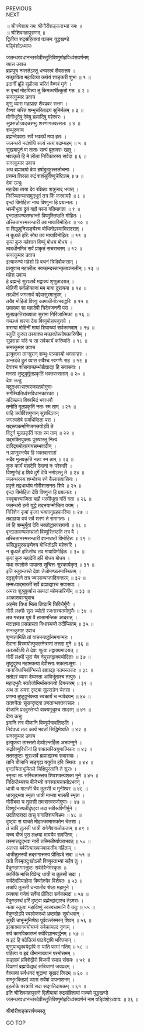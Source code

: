 PREVIOUS  
NEXT  
  
॥ श्रीगणेशाय नमः श्रीगौरीशङ्कराभ्यां नमः ॥  
॥ श्रीशिवमहापुराणम् ॥  
द्वितीया रुद्रसंहितायां पञ्चमः युद्धखण्डे  
षड्विंशोऽध्यायः  
  
  
जलन्धरवधानन्तरदेवीस्तुतिविष्णुमोहविध्वंसवर्णनम्  
व्यास उवाच  
ब्रह्मपुत्र नमस्तेऽस्तु धन्यस्त्वं शैवसत्तम ।  
यच्छ्राविता महादिव्या कथेयं शाङ्‌करी शुभा ॥ १ ॥  
इदानीं ब्रूहि सुप्रीत्या चरितं वैष्णवं मुने ।  
स वृन्दां मोहयित्वा तु किमकार्षीत्कुतो गतः ॥ २ ॥  
सनत्कुमार उवाच  
शृणु व्यास महाप्राज्ञ शैवप्रवर सत्तम ।  
वैष्णवं चरितं शम्भुचरिताढ्यं सुनिर्मलम् ॥ ३ ॥  
मौनीभूतेषु देवेषु ब्रह्मादिषु महेश्वरः ।  
सुप्रसन्नोऽवदच्छम्भुः शरणागतवत्सलः ॥ ४ ॥  
शम्भुरुवाच  
ब्रह्मन्देववराः सर्वे भवदर्थे मया हतः ।  
जलन्धरो मदंशोपि सत्यं सत्यं वदाम्यहम् ॥ ५ ॥  
सुखमापुर्न वा ताताः सत्यं ब्रूतामराः खलु ।  
भवत्कृते हि मे लीला निर्विकारस्य सर्वदा ॥ ६ ॥  
सनत्कुमार उवाच  
अथ ब्रह्मादयो देवा हर्षादुत्फुल्ललोचनाः ।  
प्रणम्य शिरसा रुद्रं शशंसुर्विष्णुचेष्टितम् ॥ ७ ॥  
देवा ऊचुः  
महादेवा त्वया देव रक्षिताः शत्रुजाद्‌ भयात् ।  
किञ्चिदन्यत्समुद्‌भूतं तत्र किं करवामहै ॥ ८ ॥  
वृन्दां विमोहिता नाथ विष्णुना हि प्रयत्नतः ।  
भस्मीभूता द्रुतं वह्नौ परमां गतिमागता ॥ ९ ॥  
वृन्दालावण्यसम्भ्रान्तो विष्णुस्तिष्ठति मोहितः ।  
तच्चिताभस्मसन्धारी तव मायाविमोहितः ॥ १० ॥  
स सिद्धमुनिसङ्‌घैश्च बोधितोऽस्माभिरादरात् ।  
न बुध्यते हरिः सोथ तव मायाविमोहितः ॥ ११ ॥  
कृपां कुरु महेशान विष्णुं बोधय बोधय ।  
त्वदधीनमिदं सर्वं प्राकृतं सचराचरम् ॥ १२ ॥  
सनत्कुमार उवाच  
इत्याकर्ण्य महेशो हि वचनं त्रिदिवौकसाम् ।  
प्रत्युवाच महालीलः स्वच्छन्दस्तान्कृताञ्जलीन् ॥ १३ ॥  
महेश उवाच  
हे ब्रह्मन्हे सुराःसर्वे मद्वाक्यं शृणुतादरात् ।  
मोहिनी सर्वलोकानां मम माया दुरत्यया ॥ १४ ॥  
तदधीनं जगत्सर्वं यद्देवासुरमानुषम् ।  
तयैव मोहितो विष्णुः कामाधीनोऽभवद्धरिः ॥ १५ ॥  
उमाख्या सा महादेवी त्रिदेवजननी परा ।  
मूलप्रकृतिराख्याता सुरामा गिरिजात्मिका ॥ १६ ॥  
गच्छध्वं शरणा देवा विष्णुमोहापनुत्तये ।  
शरण्यां मोहिनीं मायां शिवाख्यां सर्वकामदाम् ॥ १७ ॥  
स्तुतिं कुरुत तस्याश्च मच्छक्तेस्तोषकारिणीम् ।  
सुप्रसन्ना यदि च सा सर्वकार्यं करिष्यति ॥ १८ ॥  
सनत्कुमार उवाच  
इत्युक्त्वा तान्सुरान् शम्भुः पञ्चास्यो भगवान्हरः ।  
अन्तर्दधे द्रुतं व्यास सर्वैश्च स्वगणैः सह ॥ १९ ॥  
देवाश्च शासनाच्छम्भोर्ब्रह्माद्या हि सवासवाः ।  
मनसा तुष्टुवुर्मूलप्रकृतिं भक्तवत्सलाम् ॥ २० ॥  
देवा ऊचुः  
यदुद्‌भवाःसत्त्वरजस्तमोगुणाः  
सर्गस्थितिध्वंसविधानकारका ।  
यदिच्छया विश्वमिदं भवाभवौ  
तनोति मूलप्रकृतिं नताः स्म ताम् ॥ २१ ॥  
पाहि त्रयोविंशगुणान् सुशब्दितान्  
जगत्यशेषे समधिष्ठिता परा ।  
यद्‌रूपकर्माणिजगत्त्रयोऽपि ते  
विदुर्न मूलप्रकृतिं नताः स्म ताम् ॥ २२ ॥  
यद्‌भक्तियुक्ताः पुरुषास्तु नित्यं  
दारिद्र्यमोहात्ययसम्भवादीन् ।  
न प्राप्नुवन्त्येव हि भक्तवत्सलां  
सदैव मूलप्रकृतिं नताः स्म ताम् ॥ २३ ॥  
कुरु कार्यं महादेवि देवानां नः परेश्वरि ।  
विष्णुमोहं ह शिवे दुर्गे देवि नमोऽस्तु ते ॥ २४ ॥  
जलन्धरस्य शम्भोश्च रणे कैलासवासिनः ।  
प्रवृत्ते तद्वधार्थाय गौरीशासनतः शिवे ॥ २५ ॥  
वृन्दा विमोहिता देवि विष्णुना हि प्रयत्नतः ।  
स्ववृषात्त्याजिता वह्नौ भस्मीभूता गतिं गता ॥ २६ ॥  
जलन्धरो हतो युद्धे तद्‌भयान्मोचिता वयम् ।  
गिरिशेन कृपां कृत्वा भक्तानुग्रहकारिणा ॥ २७ ॥  
तदाज्ञया वयं सर्वे शरणं ते समागताः ।  
त्वं हि शम्भुर्युवां देवि भक्तोद्धारपरायणौ ॥ २८ ॥  
वृन्दालावण्यसम्भ्रातो विष्णुस्तिष्ठति तत्र वै ।  
तच्चिताभस्मसन्धारी ज्ञानभ्रष्टो विमोहितः ॥ २९ ॥  
संसिद्धसुरसङ्‌घैश्च बोधितोऽपि महेश्वरि ।  
न बुध्यते हरिःसोथ तव मायाविमोहितः ॥ ३० ॥  
कृपां कुरु महादेवि हरिं बोधय बोधय ।  
यथा स्वलोकं पायात्स सुचित्तः सुरकार्यकृत् ॥ ३१ ॥  
इति स्तुवन्तस्ते देवाः तेजोमण्डलमास्थितम् ।  
ददृशुर्गगने तत्र ज्वालाव्याप्तादिगन्तरम् ॥ ३२ ॥  
तन्मध्याद्‌भारतीं सर्वे ब्रह्माद्याश्च सवासवाः ।  
अमराः शुश्रुवुर्व्यास कामदां व्योमचारिणीम् ॥ ३३ ॥  
आकाशवाण्युवाच  
अहमेव त्रिधा भिन्ना तिष्ठामि त्रिविधैर्गुणैः ।  
गौरी लक्ष्मीः सुरा ज्योती रजःसत्त्वतमोगुणैः ॥ ३४ ॥  
तत्र गच्छत यूयं वै तासामन्तिक आदरात् ।  
मदाज्ञया प्रसन्नास्ता विधास्यन्ते तदीप्सितम् ॥ ३५ ॥  
सनत्कुमार उवाच  
शृण्वतामिति तां वाचमन्तर्द्धानमगान्महः ।  
देवानां विस्मयोत्फुल्लनेत्राणां तत्तदा मुने ॥ ३६ ॥  
ततःसर्वेऽपि ते देवाः श्रुत्वा तद्वाक्यमादरात् ।  
गौरीं लक्ष्मीं सुरां चैव नेमुस्तद्वाक्यचोदिताः ॥ ३७ ॥  
तुष्टुवुश्च महाभक्त्या देवीस्ताः सकलाःसुराः ।  
नानाविधाभिर्वाग्भिस्ते ब्रह्माद्या नतमस्तकाः ॥ ३८ ॥  
ततोऽरं व्यास देव्यस्ता आविर्भूताश्च तत्पुरः ।  
महाद्‌भुतैः स्वतेजोभिर्भासयन्त्यो दिगन्तरम् ॥ ३९ ॥  
अथ ता अमरा दृष्ट्वा सुप्रसन्नेन चेतसा ।  
प्रणम्य तुष्टुवुर्भक्त्या स्वकार्यं च न्यवेदयन् ॥ ४० ॥  
ततश्चैताः सुरान्दृष्ट्वा प्रणतान्भक्तवत्सलः ।  
बीजानि प्रददुस्तेभ्यो वाक्यमूचुश्च सादरम् ॥ ४१ ॥  
देव्य ऊचुः  
इमानि तत्र बीजानि विष्णुर्यत्रावतिष्ठति ।  
निर्वपध्वं ततः कार्यं भवतां सिद्धिमेष्यति ॥ ४२ ॥  
सनत्कुमार उवाच  
इत्युक्त्वा तास्ततो देव्योऽन्तर्हिता अभवन्मुने ।  
रुद्रविष्णुविधीनां हि शक्तयस्त्रिगुणात्मिकाः ॥ ४३ ॥  
ततस्तुष्टाः सुराःसर्वे ब्रह्माद्याश्च सवासवाः ।  
तानि बीजानि सङ्‌गृह्य ययुर्यत्र हरिः स्थितः ॥ ४४ ॥  
वृन्दाचिताभूमितले चिक्षिपुस्तानि ते सुराः ।  
स्मृत्वा ताः संस्थितास्तत्र शिवशक्त्यंशका मुने ॥ ४५ ॥  
निक्षिप्तेभ्यश्च बीजेभ्यो वनस्पत्यस्त्रयोऽभवन् ।  
धात्री च मालती चैव तुलसी च मुनीश्वर ॥ ४६ ॥  
धात्र्युद्‌भवा स्मृता धात्री माभवा मालती स्मृता ।  
गौरीभवा च तुलसी तमःसत्त्वरजोगुणाः ॥ ४७ ॥  
विष्णुर्वनस्पतीर्दृष्ट्वा तदा स्त्रीरूपिणीर्मुने ।  
उदतिष्ठत्तदा तासु रागातिशयविभ्रमः ॥ ४८ ॥  
दृष्ट्वा स याचते मोहात्कामासक्तेन चेतसा ।  
तं चापि तुलसी धात्री रागेणैवावलोकताम् ॥ ४९ ॥  
यच्च बीजं पुरा लक्ष्म्या माययैव समर्पितम् ।  
तस्मात्तदुद्‌भवा नारी तस्मिन्नीर्ष्यापराभवत् ॥ ५० ॥  
अतःसा बर्बरीत्याख्यामवापातीव गर्हिताम् ।  
धात्रीतुलस्यौ तद्‌रागात्तस्य प्रीतिप्रदे सदा ॥ ५१ ॥  
ततो विस्मृतदुःखोऽसौ विष्णुस्ताभ्यां सहैव तु ।  
वैकुण्ठमगमत्तुष्टः सर्वदेवैर्नमस्कृतः ॥  
कार्तिके मासि विप्रेन्द्र धात्री च तुलसी सदा ।  
सर्वदेवप्रियाज्ञेया विष्णोश्चैव विशेषतः ॥ ५३ ॥  
तत्रापि तुलसी धन्यातीव श्रेष्ठा महामुने ।  
त्यक्त्वा गणेशं सर्वेषां प्रीतिदा सर्वकामदा ॥ ५४ ॥  
वैकुण्ठस्थं हरिं दृष्ट्वा ब्रह्मेन्द्राद्याश्च तेऽमराः ।  
नत्वा स्तुत्वा महाविष्णुं स्वस्वधामानि वै ययुः ॥ ५५ ॥  
वैकुण्ठोऽपि स्वलोकस्थो भ्रष्टमोहः सुबोधवान् ।  
सुखी चाभून्मुनिश्रेष्ठ पूर्ववत्संस्मरन् शिवम् ॥ ५६ ॥  
इत्याख्यानमघोघघ्नं सर्वकामप्रदं नृणाम् ।  
सर्व कामविकारघ्नं सर्वविज्ञानवर्द्धनम् ॥ ५७ ॥  
य इदं हि पठेन्नित्यं पाठयेद्वापि भक्तिमान् ।  
शृणुयाच्छ्रावयेद्वापि स याति परमां गतिम् ॥ ५८ ॥  
पठित्वा य इदं धीमानाख्यानं परमोत्तमम् ।  
सङ्‌ग्रामं प्रविशेद्वीरो विजयी स्यान्न संशयः ॥ ५९ ॥  
विप्राणां ब्रह्मविद्यादं सत्रियाणां जयप्रदम् ।  
वैश्यानां सर्वधनदं शूद्राणां सुखदं त्विदम् ॥ ६० ॥  
शम्भुभक्तिप्रदं व्यास सर्वेषां पापनाशनम् ।  
इहलोके परत्रापि सदा सद्‌गतिदायकम् ॥ ६१ ॥  
इति श्रीशिवमहापुराणे द्वितीयायां रुद्रसंहितायां पञ्चमे युद्धखण्डे  
जलन्धरवधानन्तरदेवीस्तुतिविष्णुमोहविध्वंसवर्णनं नाम षड्विंशोऽध्यायः ॥ २६ ॥  
  
  
श्रीगौरीशङ्करार्पणमस्तु  
  
GO TOP
